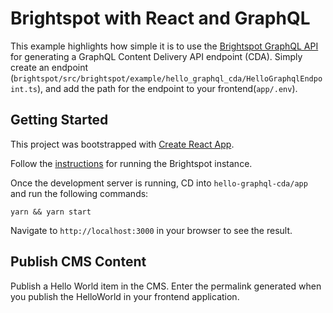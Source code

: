 # Brightspot with React and GraphQL

This example highlights how simple it is to use the [Brightspot GraphQL API](https://www.brightspot.com/documentation/brightspot-cms-developer-guide/latest/graphql-api) for generating a GraphQL Content Delivery API endpoint (CDA). Simply create an endpoint (`brightspot/src/brightspot/example/hello_graphql_cda/HelloGraphqlEndpoint.ts`), and add the path for the endpoint to your frontend(`app/.env`).

## Getting Started

This project was bootstrapped with [Create React App](https://github.com/facebook/create-react-app).

Follow the [instructions](../../README.md) for running the Brightspot instance.

Once the development server is running, CD into `hello-graphql-cda/app` and run the following commands:

```
yarn && yarn start
```

Navigate to `http://localhost:3000` in your browser to see the result.

## Publish CMS Content

Publish a Hello World item in the CMS. Enter the permalink generated when you publish the HelloWorld in your frontend application.
